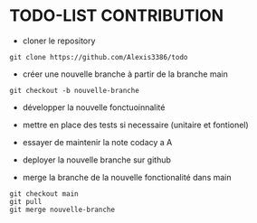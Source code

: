 # TODO-LIST CONTRIBUTION

- cloner le repository

 ```
git clone https://github.com/Alexis3386/todo
```
- créer une nouvelle branche à partir de la branche main

 ```
git checkout -b nouvelle-branche
```
- développer la nouvelle fonctuoinnalité

- mettre en place des tests si necessaire (unitaire et fontionel)

- essayer de maintenir la note codacy a A

- deployer la nouvelle branche sur github

- merge la branche de la nouvelle fonctionalité dans main

 ```
git checkout main
git pull
git merge nouvelle-branche
```